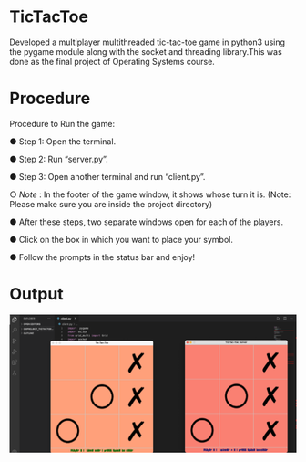 # TicTacToe
Developed a multiplayer multithreaded tic-tac-toe game in python3 using the pygame module along with the socket and threading library.This was done as the final project of Operating Systems course.

# Procedure 

Procedure to Run the game:

  ● Step 1:​ Open the terminal.
  
  ● Step 2:​ Run “​server.py​”.
  
  ● Step 3:​ Open another terminal and run “​client.py​”.
  
  ○ *Note* : In the footer of the game window, it shows whose turn it is. (​Note:​ Please make sure you are inside the project directory)

  ● After these steps, two separate windows open for each of the players. 

  ● Click on the box in which you want to place your symbol. 

  ● Follow the prompts in the status bar and enjoy!
  
# Output 
  
  ![Alt text](GameScreenshot.png)


